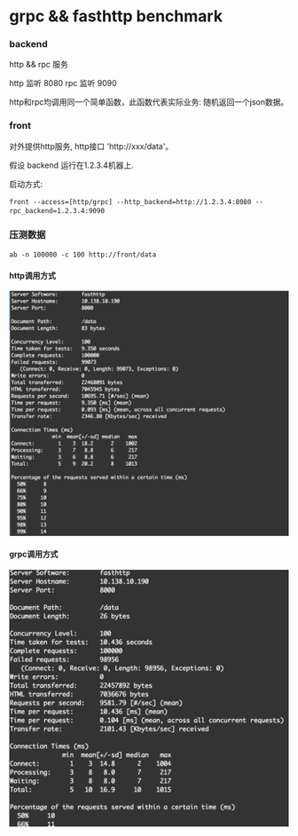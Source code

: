 
grpc && fasthttp benchmark
==========================

### backend

  http && rpc 服务

  http 监听 8080
  rpc 监听 9090

  http和rpc均调用同一个简单函数，此函数代表实际业务: 随机返回一个json数据。


### front

  对外提供http服务, http接口 'http://xxx/data'。

  假设 backend 运行在1.2.3.4机器上.

  启动方式: 

    front --access=[http/grpc] --http_backend=http://1.2.3.4:8080 --rpc_backend=1.2.3.4:9090


### 压测数据

    ab -n 100000 -c 100 http://front/data

#### http调用方式
![http access](asset/http_ab.jpeg)

#### grpc调用方式
![grpc_access](asset/rpc_ab.jpeg)
